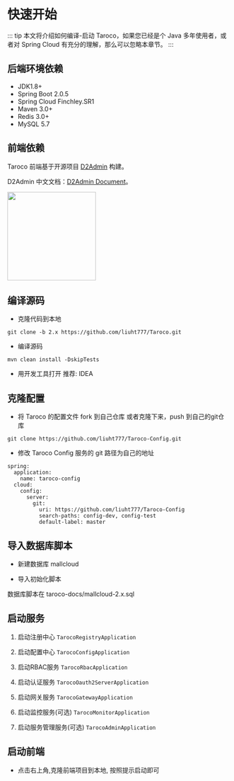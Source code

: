 # 快速开始

::: tip
本文将介绍如何编译-启动 Taroco，如果您已经是个 Java 多年使用者，或者对 Spring Cloud 有充分的理解，那么可以忽略本章节。
:::

## 后端环境依赖

* JDK1.8+
* Spring Boot 2.0.5
* Spring Cloud Finchley.SR1
* Maven 3.0+
* Redis 3.0+
* MySQL 5.7

## 前端依赖

Taroco 前端基于开源项目 [D2Admin](https://github.com/d2-projects/d2-admin) 构建。

D2Admin 中文文档：[D2Admin Document](https://doc.d2admin.fairyever.com/zh/)。

<a href="https://github.com/d2-projects/d2-admin" target="_blank"><img src="https://raw.githubusercontent.com/FairyEver/d2-admin/master/doc/image/d2-admin@2x.png" width="200"></a>

## 编译源码

* 克隆代码到本地

```
git clone -b 2.x https://github.com/liuht777/Taroco.git
```

* 编译源码

```
mvn clean install -DskipTests
```

* 用开发工具打开 推荐: IDEA

## 克隆配置

* 将 Taroco 的配置文件 fork 到自己仓库 或者克隆下来，push 到自己的git仓库

``` git
git clone https://github.com/liuht777/Taroco-Config.git
```

* 修改 Taroco Config 服务的 git 路径为自己的地址

``` yaml{8}
spring:
  application:
    name: taroco-config
  cloud:
    config:
      server:
        git:
          uri: https://github.com/liuht777/Taroco-Config
          search-paths: config-dev, config-test
          default-label: master
```

## 导入数据库脚本

* 新建数据库 mallcloud

* 导入初始化脚本

数据库脚本在 taroco-docs/mallcloud-2.x.sql

## 启动服务

1. 启动注册中心 `TarocoRegistryApplication`

2. 启动配置中心 `TarocoConfigApplication`

3. 启动RBAC服务 `TarocoRbacApplication`

4. 启动认证服务 `TarocoOauth2ServerApplication`

5. 启动网关服务 `TarocoGatewayApplication`

6. 启动监控服务(可选) `TarocoMonitorApplication`

7. 启动服务管理服务(可选) `TarocoAdminApplication`

## 启动前端

* 点击右上角,克隆前端项目到本地, 按照提示启动即可